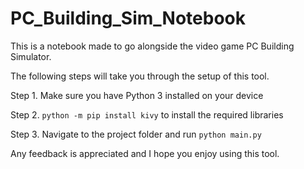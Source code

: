# PC_Building_Sim_Notebook

This is a notebook made to go alongside the video game PC Building Simulator.

The following steps will take you through the setup of this tool.

Step 1.
	Make sure you have Python 3 installed on your device

Step 2.
	```python -m pip install kivy``` to install the required libraries

Step 3.
	Navigate to the project folder and run ```python main.py```

Any feedback is appreciated and I hope you enjoy using this tool.
